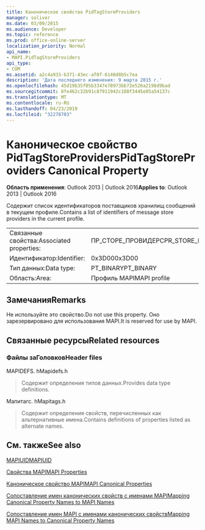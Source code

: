 ```yaml
---
title: Каноническое свойство PidTagStoreProviders
manager: soliver
ms.date: 03/09/2015
ms.audience: Developer
ms.topic: reference
ms.prod: office-online-server
localization_priority: Normal
api_name:
- MAPI.PidTagStoreProviders
api_type:
- COM
ms.assetid: a2c4a933-b371-43ec-af0f-6140d8b5c7ea
description: 'Дата последнего изменения: 9 марта 2015 г.'
ms.openlocfilehash: 45d19b35f05b3347e78973bb72e526a2198d9bad
ms.sourcegitcommit: 8fe462c32b91c87911942c188f3445e85a54137c
ms.translationtype: MT
ms.contentlocale: ru-RU
ms.lasthandoff: 04/23/2019
ms.locfileid: "32278703"
---
```

# <a name="pidtagstoreproviders-canonical-property"></a><span data-ttu-id="c0b1f-103">Каноническое свойство PidTagStoreProviders</span><span class="sxs-lookup"><span data-stu-id="c0b1f-103">PidTagStoreProviders Canonical Property</span></span>

  
  
<span data-ttu-id="c0b1f-104">**Область применения**: Outlook 2013 | Outlook 2016</span><span class="sxs-lookup"><span data-stu-id="c0b1f-104">**Applies to**: Outlook 2013 | Outlook 2016</span></span> 
  
<span data-ttu-id="c0b1f-105">Содержит список идентификаторов поставщиков хранилищ сообщений в текущем профиле.</span><span class="sxs-lookup"><span data-stu-id="c0b1f-105">Contains a list of identifiers of message store providers in the current profile.</span></span>
  
|||
|:-----|:-----|
|<span data-ttu-id="c0b1f-106">Связанные свойства:</span><span class="sxs-lookup"><span data-stu-id="c0b1f-106">Associated properties:</span></span>  <br/> |<span data-ttu-id="c0b1f-107">ПР_СТОРЕ_ПРОВИДЕРС</span><span class="sxs-lookup"><span data-stu-id="c0b1f-107">PR_STORE_PROVIDERS</span></span>  <br/> |
|<span data-ttu-id="c0b1f-108">Идентификатор:</span><span class="sxs-lookup"><span data-stu-id="c0b1f-108">Identifier:</span></span>  <br/> |<span data-ttu-id="c0b1f-109">0x3D00</span><span class="sxs-lookup"><span data-stu-id="c0b1f-109">0x3D00</span></span>  <br/> |
|<span data-ttu-id="c0b1f-110">Тип данных:</span><span class="sxs-lookup"><span data-stu-id="c0b1f-110">Data type:</span></span>  <br/> |<span data-ttu-id="c0b1f-111">PT_BINARY</span><span class="sxs-lookup"><span data-stu-id="c0b1f-111">PT_BINARY</span></span>  <br/> |
|<span data-ttu-id="c0b1f-112">Область:</span><span class="sxs-lookup"><span data-stu-id="c0b1f-112">Area:</span></span>  <br/> |<span data-ttu-id="c0b1f-113">Профиль MAPI</span><span class="sxs-lookup"><span data-stu-id="c0b1f-113">MAPI profile</span></span>  <br/> |
   
## <a name="remarks"></a><span data-ttu-id="c0b1f-114">Замечания</span><span class="sxs-lookup"><span data-stu-id="c0b1f-114">Remarks</span></span>

<span data-ttu-id="c0b1f-115">Не используйте это свойство.</span><span class="sxs-lookup"><span data-stu-id="c0b1f-115">Do not use this property.</span></span> <span data-ttu-id="c0b1f-116">Оно зарезервировано для использования MAPI.</span><span class="sxs-lookup"><span data-stu-id="c0b1f-116">It is reserved for use by MAPI.</span></span>
  
## <a name="related-resources"></a><span data-ttu-id="c0b1f-117">Связанные ресурсы</span><span class="sxs-lookup"><span data-stu-id="c0b1f-117">Related resources</span></span>

### <a name="header-files"></a><span data-ttu-id="c0b1f-118">Файлы заГоловков</span><span class="sxs-lookup"><span data-stu-id="c0b1f-118">Header files</span></span>

<span data-ttu-id="c0b1f-119">MAPIDEFS. h</span><span class="sxs-lookup"><span data-stu-id="c0b1f-119">Mapidefs.h</span></span>
  
> <span data-ttu-id="c0b1f-120">Содержит определения типов данных.</span><span class="sxs-lookup"><span data-stu-id="c0b1f-120">Provides data type definitions.</span></span>
    
<span data-ttu-id="c0b1f-121">Мапитагс. h</span><span class="sxs-lookup"><span data-stu-id="c0b1f-121">Mapitags.h</span></span>
  
> <span data-ttu-id="c0b1f-122">Содержит определения свойств, перечисленных как альтернативные имена.</span><span class="sxs-lookup"><span data-stu-id="c0b1f-122">Contains definitions of properties listed as alternate names.</span></span>
    
## <a name="see-also"></a><span data-ttu-id="c0b1f-123">См. также</span><span class="sxs-lookup"><span data-stu-id="c0b1f-123">See also</span></span>



[<span data-ttu-id="c0b1f-124">MAPIUID</span><span class="sxs-lookup"><span data-stu-id="c0b1f-124">MAPIUID</span></span>](mapiuid.md)


[<span data-ttu-id="c0b1f-125">Свойства MAPI</span><span class="sxs-lookup"><span data-stu-id="c0b1f-125">MAPI Properties</span></span>](mapi-properties.md)
  
[<span data-ttu-id="c0b1f-126">Каноническое свойство MAPI</span><span class="sxs-lookup"><span data-stu-id="c0b1f-126">MAPI Canonical Properties</span></span>](mapi-canonical-properties.md)
  
[<span data-ttu-id="c0b1f-127">Сопоставление имен канонических свойств с именами MAPI</span><span class="sxs-lookup"><span data-stu-id="c0b1f-127">Mapping Canonical Property Names to MAPI Names</span></span>](mapping-canonical-property-names-to-mapi-names.md)
  
[<span data-ttu-id="c0b1f-128">Сопоставление имен MAPI с именами канонических свойств</span><span class="sxs-lookup"><span data-stu-id="c0b1f-128">Mapping MAPI Names to Canonical Property Names</span></span>](mapping-mapi-names-to-canonical-property-names.md)

